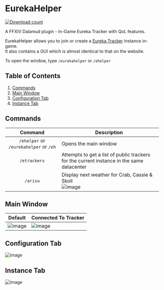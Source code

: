 # EurekaHelper
[![Download count](https://img.shields.io/endpoint?url=https://vz32sgcoal.execute-api.us-east-1.amazonaws.com/EurekaHelper)](https://github.com/MidoriKami/DailyDuty)  
 
A FFXIV Dalamud plugin - In-Game Eureka Tracker with QoL features.  

EurekaHelper allows you to join or create a [Eureka Tracker](https://ffxiv-eureka.com/) instance in-game.  
It also contains a GUI which is almost identical to that on the website.  

To open the window, type `/eurekahelper` or `/ehelper`

## Table of Contents
1. [Commands](#commands)
2. [Main Window](#main-window)
3. [Configuration Tab](#configuration-tab)
4. [Instance Tab](#instance-tab)

## Commands
| Command | Description |
|:-------:|-------------|
| `/ehelper` or `/eurekahelper` or `/eh` | Opens the main window |
| `/etrackers` | Attempts to get a list of public trackers for the current instance in the same datacenter |
| `/arisu` | Display next weather for Crab, Cassie & Skoll<br />![image](https://user-images.githubusercontent.com/34697265/223168197-4dc544ae-c467-4b17-a754-b2835ff4e7e0.png) |

## Main Window
| Default | Connected To Tracker |
|:-------:|----------------------|
| ![image](https://user-images.githubusercontent.com/34697265/229262935-25476e85-0811-4ece-8260-36253c96d0ed.png) | ![image](https://user-images.githubusercontent.com/34697265/229262949-d18a0ce0-33ff-45c5-94ba-6a085722fe81.png) |

## Configuration Tab
![image](https://user-images.githubusercontent.com/34697265/229262968-b9bf4953-67a4-4bdf-8795-ef27ab9b8807.png)

## Instance Tab
![image](https://user-images.githubusercontent.com/34697265/229262987-3b74ddaf-4df9-406c-bed0-c7507bda2f55.png)

